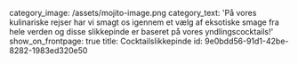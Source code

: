category_image: /assets/mojito-image.png
category_text: 'På vores kulinariske rejser har vi smagt os igennem et vælg af eksotiske smage fra hele verden og disse slikkepinde er baseret på vores yndlingscocktails!'
show_on_frontpage: true
title: Cocktailslikkepinde
id: 9e0bdd56-91d1-42be-8282-1983ed320e50
